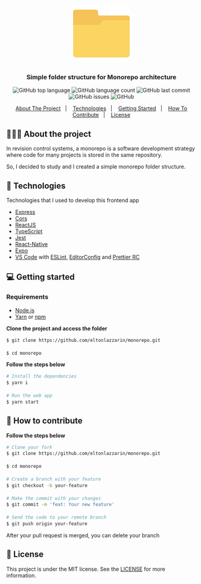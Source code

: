 <h1 align="center">
	<img alt="Discord logo" src="https://github.com/eltonlazzarin/monorepo/blob/master/assets/monorepo.svg" height="150px" width="150px" />
</h1>

<h3 align="center">
  Simple folder structure for Monorepo architecture
</h3>

<p align="center"></p>

<p align="center">
  <img alt="GitHub top language" src="https://img.shields.io/github/languages/top/eltonlazzarin/monorepo">

  <img alt="GitHub language count" src="https://img.shields.io/github/languages/count/eltonlazzarin/monorepo">

  <img alt="GitHub last commit" src="https://img.shields.io/github/last-commit/eltonlazzarin/monorepo">

  <img alt="GitHub issues" src="https://img.shields.io/github/issues/eltonlazzarin/monorepo">

  <img alt="GitHub" src="https://img.shields.io/github/license/eltonlazzarin/monorepo">
</p>

<p align="center">
  <a href="#-about-the-project">About The Project</a>&nbsp;&nbsp;&nbsp;|&nbsp;&nbsp;&nbsp;
  <a href="#-technologies">Technologies</a>&nbsp;&nbsp;&nbsp;|&nbsp;&nbsp;&nbsp;
  <a href="#-getting-started">Getting Started</a>&nbsp;&nbsp;&nbsp;|&nbsp;&nbsp;&nbsp;
  <a href="#-how-to-contribute">How To Contribute</a>&nbsp;&nbsp;&nbsp;|&nbsp;&nbsp;&nbsp;
  <a href="#-license">License</a>
</p>

## 👨🏻‍💻 About the project

<p>
In revision control systems, a monorepo is a software development strategy where code for many projects is stored in the same repository.

So, I decided to study and I created a simple monorepo folder structure.

</p>

## 🚀 Technologies

Technologies that I used to develop this frontend app

- [Express](https://expressjs.com/)
- [Cors](https://expressjs.com/en/resources/middleware/cors.html)
- [ReactJS](https://nodejs.org/en)
- [TypeScript](https://www.typescriptlang.org)
- [Jest](https://jestjs.io/docs/en/getting-started)
- [React-Native](https://reactnative.dev/docs/getting-started)
- [Expo](https://docs.expo.io)
- [VS Code](https://code.visualstudio.com) with [ESLint](https://eslint.org/docs/user-guide/getting-started), [EditorConfig](https://marketplace.visualstudio.com/items?itemName=EditorConfig.EditorConfig) and [Prettier RC](https://github.com/prettier/prettier)

## 💻 Getting started

### Requirements

- [Node.js](https://nodejs.org/en/)
- [Yarn](https://classic.yarnpkg.com/) or [npm](https://www.npmjs.com/)

**Clone the project and access the folder**

```bash
$ git clone https://github.com/eltonlazzarin/monorepo.git

$ cd monorepo
```

**Follow the steps below**

```bash
# Install the dependencies
$ yarn i

# Run the web app
$ yarn start
```

## 🤔 How to contribute

**Follow the steps below**

```bash
# Clone your fork
$ git clone https://github.com/eltonlazzarin/monorepo.git

$ cd monorepo

# Create a branch with your feature
$ git checkout -b your-feature

# Make the commit with your changes
$ git commit -m 'feat: Your new feature'

# Send the code to your remote branch
$ git push origin your-feature
```

After your pull request is merged, you can delete your branch

## 📝 License

This project is under the MIT license. See the [LICENSE](https://github.com/eltonlazzarin/monorepo/blob/master/LICENSE) for more information.
